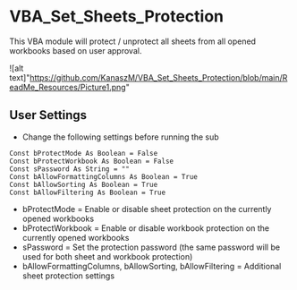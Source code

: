 # VBA_Set_Sheets_Protection
This VBA module will protect / unprotect all sheets from all opened workbooks based on user approval.

![alt text]"https://github.com/KanaszM/VBA_Set_Sheets_Protection/blob/main/ReadMe_Resources/Picture1.png"

## User Settings
* Change the following settings before running the sub
```vba
Const bProtectMode As Boolean = False
Const bProtectWorkbook As Boolean = False
Const sPassword As String = ""
Const bAllowFormattingColumns As Boolean = True
Const bAllowSorting As Boolean = True
Const bAllowFiltering As Boolean = True
```

* bProtectMode = Enable or disable sheet protection on the currently opened workbooks
* bProtectWorkbook = Enable or disable workbook protection on the currently opened workbooks
* sPassword = Set the protection password (the same password will be used for both sheet and workbook protection)
* bAllowFormattingColumns, bAllowSorting, bAllowFiltering = Additional sheet protection settings
